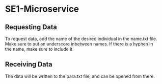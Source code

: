 # SE1-Microservice

## Requesting Data
To request data, add the name of the desired individual in the name.txt file. Make sure to put an underscore inbetween names. If there is a hyphen in the name, make sure to include it. 

## Receiving Data
The data will be written to the para.txt file, and can be opened from there. 
